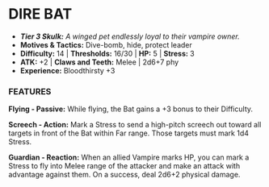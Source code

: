 # DIRE BAT

- ***Tier 3 Skulk:*** *A winged pet endlessly loyal to their vampire owner.*
- **Motives & Tactics:** Dive-bomb, hide, protect leader
- **Difficulty:** 14 | **Thresholds:** 16/30 | **HP:** 5 | **Stress:** 3
- **ATK:** +2 | **Claws and Teeth:** Melee | 2d6+7 phy
- **Experience:** Bloodthirsty +3

### FEATURES

**Flying - Passive:** While flying, the Bat gains a +3 bonus to their Difficulty.

**Screech - Action:** Mark a Stress to send a high-pitch screech out toward all targets in front of the Bat within Far range. Those targets must mark 1d4 Stress.

**Guardian - Reaction:** When an allied Vampire marks HP, you can mark a Stress to fly into Melee range of the attacker and make an attack with advantage against them. On a success, deal 2d6+2 physical damage.
